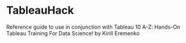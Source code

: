 # TableauHack

Reference guide to use in conjunction with Tableau 10 A-Z: Hands-On Tableau Training For Data Science! by Kirill Eremenko
